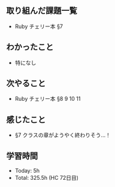 ## 取り組んだ課題一覧
-  Ruby チェリー本 §7 
## わかったこと
- 特になし
## 次やること
- Ruby チェリー本 §8 9 10 11
## 感じたこと
-  §7 クラスの章がようやく終わりそう…！
## 学習時間
- Today: 5h
- Total: 325.5h (HC 72日目)
